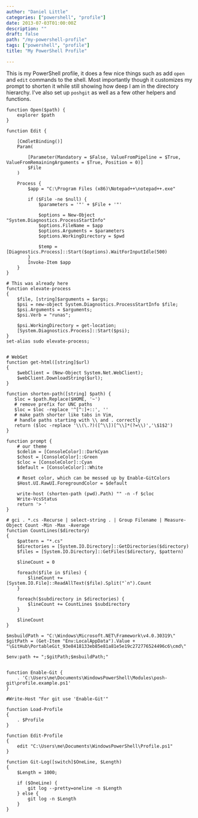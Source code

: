 ```yaml
---
author: "Daniel Little"
categories: ["powershell", "profile"]
date: 2013-07-03T01:00:00Z
description: ""
draft: false
path: "/my-powershell-profile"
tags: ["powershell", "profile"]
title: "My PowerShell Profile"

---
```


This is my PowerShell profile, it does a few nice things such as add `open` and `edit` commands to the shell. Most importantly though it customizes my prompt to shorten it while still showing how deep I am in the directory hierarchy. I've also set up `poshgit` as well as a few other helpers and functions.


	function Open($path) {
		explorer $path
	}

	function Edit {
	 
		[CmdletBinding()]
		Param(
		
			[Parameter(Mandatory = $False, ValueFromPipeline = $True, ValueFromRemainingArguments = $True, Position = 0)] 
			$File
		)
		 
		Process {
			$app = "C:\Program Files (x86)\Notepad++\notepad++.exe"
		
			if ($File -ne $null) {
				$parameters = '"' + $File + '"'
				
				$options = New-Object "System.Diagnostics.ProcessStartInfo"
				$options.FileName = $app
				$options.Arguments = $parameters
				$options.WorkingDirectory = $pwd
				
				$temp = [Diagnostics.Process]::Start($options).WaitForInputIdle(500)
			}
			Invoke-Item $app
		}
	}

	# This was already here
	function elevate-process
	{
		$file, [string]$arguments = $args;
		$psi = new-object System.Diagnostics.ProcessStartInfo $file;
		$psi.Arguments = $arguments;
		$psi.Verb = "runas";

		$psi.WorkingDirectory = get-location;
		[System.Diagnostics.Process]::Start($psi);
	}
	set-alias sudo elevate-process;


	# WebGet
	function get-html([string]$url)
	{
		$webClient = (New-Object System.Net.WebClient);
		$webClient.DownloadString($url);
	}

	function shorten-path([string] $path) { 
	   $loc = $path.Replace($HOME, '~') 
	   # remove prefix for UNC paths
	   $loc = $loc -replace '^[^:]+::', ''
	   # make path shorter like tabs in Vim,
	   # handle paths starting with \\ and . correctly
	   return ($loc -replace '\\(\.?)([^\\])[^\\]*(?=\\)','\$1$2') 
	}

	function prompt { 
		# our theme
		$cdelim = [ConsoleColor]::DarkCyan 
		$chost = [ConsoleColor]::Green 
		$cloc = [ConsoleColor]::Cyan 
		$default = [ConsoleColor]::White 
		
		# Reset color, which can be messed up by Enable-GitColors
		$Host.UI.RawUI.ForegroundColor = $default

		write-host (shorten-path (pwd).Path) "" -n -f $cloc
		Write-VcsStatus
		return '> '
	}

	# gci . *.cs -Recurse | select-string . | Group Filename | Measure-Object Count -Min -Max -Average
	function CountLines($directory)
	{
		$pattern = "*.cs"
		$directories = [System.IO.Directory]::GetDirectories($directory)
		$files = [System.IO.Directory]::GetFiles($directory, $pattern)

		$lineCount = 0

		foreach($file in $files) {
			$lineCount += [System.IO.File]::ReadAllText($file).Split("`n").Count
		}

		foreach($subdirectory in $directories) {
			$lineCount += CountLines $subdirectory
		}

		$lineCount
	}

	$msbuildPath = "C:\Windows\Microsoft.NET\Framework\v4.0.30319\"
	$gitPath = (Get-Item "Env:LocalAppData").Value + "\GitHub\PortableGit_93e8418133eb85e81a81e5e19c272776524496c6\cmd\"

	$env:path += ";$gitPath;$msbuildPath;"


	function Enable-Git {
		. 'C:\Users\me\Documents\WindowsPowerShell\Modules\posh-git\profile.example.ps1'
	}
		
	#Write-Host "For git use 'Enable-Git'"

	function Load-Profile
	{
		. $Profile
	}

	function Edit-Profile
	{
		edit "C:\Users\me\Documents\WindowsPowerShell\Profile.ps1"
	}

	function Git-Log([switch]$OneLine, $Length)
	{
		$Length = 1000;

		if ($OneLine) {
			git log --pretty=oneline -n $Length
		} else {
			git log -n $Length
		}	
	}